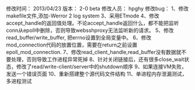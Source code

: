 修改时间： 2013/04/23
版本：	2-0 beta
修改人员： hpghy
修改bug： 
1、修改makefile文件,添加-Werror
2  log system
3、采用ETmode
4、修改accept_handle的返回值处理。不论accept_handle返回什么，都不能把监听conn从epoll中删除，否则导致websshproxy无法监听新的请求。
5、修改read_buffer/write_buffer, 把errno设置到全局变量中。
6、修改mod_connection代码的放置位置，需要在return之前设置epoll_mod_connection.
7、修改read_client_handle,read_buffer没有数据就不要处理，否则导致工作进程异常死掉
8、针对关闭链接后，还有很多close_wait状态，修改了read/write-client/server中的shutdown顺序
9、如果连接VM失败，发送一个错误页面
10、重新搭建整个源代码文件结构
11、单进程内存泄漏测试，多进程测试

